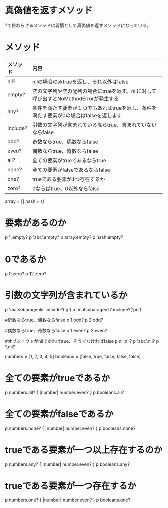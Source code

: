 # 真偽値を返すメソッド
?で終わらせるメソッドは習慣として真偽値を返すメソッドになっている。

# メソッド
| メソッド | 内容 |
| :--- | :--- |
| nil? | nilの場合のみtrueを返し、それ以外はfalse | 
| empty? | 空の文字列や空の配列の場合にtrueを返す。nilに対して呼び出すとNoMethodErrorが発生する | 
| any? | 条件を満たす要素が１つでもあればtrueを返し、条件を満たす要素が0の場合はfalseを返します | 
| include? | 引数の文字列が含まれているならtrue、含まれていないならfalse | 
| odd? | 奇数ならtrue、偶数ならfalse | 
| even? | 偶数ならtrue、奇数ならfalse | 
| all? | 全ての要素がtrueであるならtrue | 
| none? | 全ての要素がfalseであるならfalse | 
| one? | trueである要素が1つ存在するか | 
| zero? | 0ならばtrue、0以外ならfalse |


array = []
hash = {}

# 要素があるのか
p ''.empty?
p 'abc'.empty?
p array.empty?
p hash.empty?

# 0であるか
p 0.zero?
p 12.zero?

# 引数の文字列が含まれているか
p 'matsubaragenki'.include?('g')
p 'matsubaragenki'.include?('po')

#奇数ならtrue、偶数ならfalse
p 1.odd?
p 2.odd?

#偶数ならtrue、奇数ならfalse
p 1.even?
p 2.even?

#オブジェクトがnilであればtrue、そうでなければfalse
p nil.nil?
p 'abc'.nil?
p 1.nil?

numbers = [1, 2, 3, 4, 5]
booleans = [false, true, false, false, false]

# 全ての要素がtrueであるか
p numbers.all? { |number| number.even? }
p booleans.all? 

# 全ての要素がfalseであるか
p numbers.none? { |number| number.even? }
p booleans.none?  

# trueである要素が一つ以上存在するのか
p numbers.any? { |number| number.even? }
p booleans.any?

# trueである要素が一つ存在するか
p numbers.one? { |number| number.even? }
p booleans.one?  
